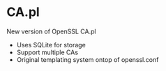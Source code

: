 CA.pl
=====

New version of OpenSSL CA.pl

- Uses SQLite for storage
- Support multiple CAs
- Original templating system ontop of openssl.conf
